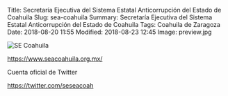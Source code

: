 Title: Secretaría Ejecutiva del Sistema Estatal Anticorrupción del Estado de Coahuila
Slug: sea-coahuila
Summary: Secretaría Ejecutiva del Sistema Estatal Anticorrupción del Estado de Coahuila
Tags: Coahuila de Zaragoza
Date: 2018-08-20 11:55
Modified: 2018-08-23 12:45
Image: preview.jpg


<img class="img-fluid" src="seacoahuila.jpg" alt="SE Coahuila">

<https://www.seacoahuila.org.mx/>

Cuenta oficial de Twitter

<https://twitter.com/seseacoah>
